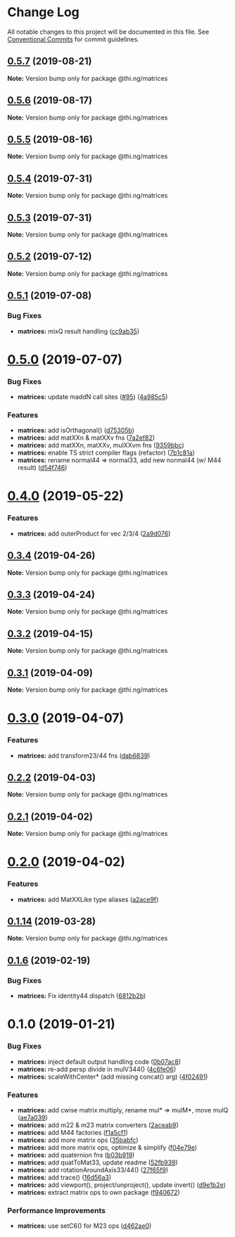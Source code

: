 # Change Log

All notable changes to this project will be documented in this file.
See [Conventional Commits](https://conventionalcommits.org) for commit guidelines.

## [0.5.7](https://github.com/thi-ng/umbrella/compare/@thi.ng/matrices@0.5.6...@thi.ng/matrices@0.5.7) (2019-08-21)

**Note:** Version bump only for package @thi.ng/matrices





## [0.5.6](https://github.com/thi-ng/umbrella/compare/@thi.ng/matrices@0.5.5...@thi.ng/matrices@0.5.6) (2019-08-17)

**Note:** Version bump only for package @thi.ng/matrices





## [0.5.5](https://github.com/thi-ng/umbrella/compare/@thi.ng/matrices@0.5.4...@thi.ng/matrices@0.5.5) (2019-08-16)

**Note:** Version bump only for package @thi.ng/matrices





## [0.5.4](https://github.com/thi-ng/umbrella/compare/@thi.ng/matrices@0.5.3...@thi.ng/matrices@0.5.4) (2019-07-31)

**Note:** Version bump only for package @thi.ng/matrices





## [0.5.3](https://github.com/thi-ng/umbrella/compare/@thi.ng/matrices@0.5.2...@thi.ng/matrices@0.5.3) (2019-07-31)

**Note:** Version bump only for package @thi.ng/matrices





## [0.5.2](https://github.com/thi-ng/umbrella/compare/@thi.ng/matrices@0.5.1...@thi.ng/matrices@0.5.2) (2019-07-12)

**Note:** Version bump only for package @thi.ng/matrices





## [0.5.1](https://github.com/thi-ng/umbrella/compare/@thi.ng/matrices@0.5.0...@thi.ng/matrices@0.5.1) (2019-07-08)


### Bug Fixes

* **matrices:** mixQ result handling ([cc9ab35](https://github.com/thi-ng/umbrella/commit/cc9ab35))





# [0.5.0](https://github.com/thi-ng/umbrella/compare/@thi.ng/matrices@0.4.0...@thi.ng/matrices@0.5.0) (2019-07-07)


### Bug Fixes

* **matrices:** update maddN call sites ([#95](https://github.com/thi-ng/umbrella/issues/95)) ([4a985c5](https://github.com/thi-ng/umbrella/commit/4a985c5))


### Features

* **matrices:** add isOrthagonal() ([d75305b](https://github.com/thi-ng/umbrella/commit/d75305b))
* **matrices:** add matXXn & matXXv fns ([7a2ef82](https://github.com/thi-ng/umbrella/commit/7a2ef82))
* **matrices:** add matXXn, matXXv, mulXXvm fns ([9359bbc](https://github.com/thi-ng/umbrella/commit/9359bbc))
* **matrices:** enable TS strict compiler flags (refactor) ([7b1c81a](https://github.com/thi-ng/umbrella/commit/7b1c81a))
* **matrices:** rename normal44 => normal33, add new normal44 (w/ M44 result) ([d54f746](https://github.com/thi-ng/umbrella/commit/d54f746))





# [0.4.0](https://github.com/thi-ng/umbrella/compare/@thi.ng/matrices@0.3.4...@thi.ng/matrices@0.4.0) (2019-05-22)


### Features

* **matrices:** add outerProduct for vec 2/3/4 ([2a9d076](https://github.com/thi-ng/umbrella/commit/2a9d076))





## [0.3.4](https://github.com/thi-ng/umbrella/compare/@thi.ng/matrices@0.3.3...@thi.ng/matrices@0.3.4) (2019-04-26)

**Note:** Version bump only for package @thi.ng/matrices





## [0.3.3](https://github.com/thi-ng/umbrella/compare/@thi.ng/matrices@0.3.2...@thi.ng/matrices@0.3.3) (2019-04-24)

**Note:** Version bump only for package @thi.ng/matrices





## [0.3.2](https://github.com/thi-ng/umbrella/compare/@thi.ng/matrices@0.3.1...@thi.ng/matrices@0.3.2) (2019-04-15)

**Note:** Version bump only for package @thi.ng/matrices





## [0.3.1](https://github.com/thi-ng/umbrella/compare/@thi.ng/matrices@0.3.0...@thi.ng/matrices@0.3.1) (2019-04-09)

**Note:** Version bump only for package @thi.ng/matrices





# [0.3.0](https://github.com/thi-ng/umbrella/compare/@thi.ng/matrices@0.2.2...@thi.ng/matrices@0.3.0) (2019-04-07)


### Features

* **matrices:** add transform23/44 fns ([dab6839](https://github.com/thi-ng/umbrella/commit/dab6839))





## [0.2.2](https://github.com/thi-ng/umbrella/compare/@thi.ng/matrices@0.2.1...@thi.ng/matrices@0.2.2) (2019-04-03)

**Note:** Version bump only for package @thi.ng/matrices





## [0.2.1](https://github.com/thi-ng/umbrella/compare/@thi.ng/matrices@0.2.0...@thi.ng/matrices@0.2.1) (2019-04-02)

**Note:** Version bump only for package @thi.ng/matrices





# [0.2.0](https://github.com/thi-ng/umbrella/compare/@thi.ng/matrices@0.1.14...@thi.ng/matrices@0.2.0) (2019-04-02)


### Features

* **matrices:** add MatXXLike type aliases ([a2ace9f](https://github.com/thi-ng/umbrella/commit/a2ace9f))





## [0.1.14](https://github.com/thi-ng/umbrella/compare/@thi.ng/matrices@0.1.13...@thi.ng/matrices@0.1.14) (2019-03-28)

**Note:** Version bump only for package @thi.ng/matrices







## [0.1.6](https://github.com/thi-ng/umbrella/compare/@thi.ng/matrices@0.1.5...@thi.ng/matrices@0.1.6) (2019-02-19)


### Bug Fixes

* **matrices:** Fix identity44 dispatch ([6812b2b](https://github.com/thi-ng/umbrella/commit/6812b2b))



# 0.1.0 (2019-01-21)


### Bug Fixes

* **matrices:** inject default output handling code ([0b07ac8](https://github.com/thi-ng/umbrella/commit/0b07ac8))
* **matrices:** re-add persp divide in mulV344() ([4c6fe06](https://github.com/thi-ng/umbrella/commit/4c6fe06))
* **matrices:** scaleWithCenter* (add missing concat() arg) ([4f02491](https://github.com/thi-ng/umbrella/commit/4f02491))


### Features

* **matrices:** add cwise matrix multiply, rename mul* => mulM*, move mulQ ([ae7a039](https://github.com/thi-ng/umbrella/commit/ae7a039))
* **matrices:** add m22 & m23 matrix converters ([2aceab9](https://github.com/thi-ng/umbrella/commit/2aceab9))
* **matrices:** add M44 factories ([f1a5cf1](https://github.com/thi-ng/umbrella/commit/f1a5cf1))
* **matrices:** add more matrix ops ([35babfc](https://github.com/thi-ng/umbrella/commit/35babfc))
* **matrices:** add more matrix ops, optimize & simplify ([f04e79e](https://github.com/thi-ng/umbrella/commit/f04e79e))
* **matrices:** add quaternion fns ([b03b919](https://github.com/thi-ng/umbrella/commit/b03b919))
* **matrices:** add quatToMat33, update readme ([52fb939](https://github.com/thi-ng/umbrella/commit/52fb939))
* **matrices:** add rotationAroundAxis33/44() ([27f65f9](https://github.com/thi-ng/umbrella/commit/27f65f9))
* **matrices:** add trace() ([16d56a3](https://github.com/thi-ng/umbrella/commit/16d56a3))
* **matrices:** add viewport(), project/unproject(), update invert() ([d9e1b2e](https://github.com/thi-ng/umbrella/commit/d9e1b2e))
* **matrices:** extract matrix ops to own package ([f940672](https://github.com/thi-ng/umbrella/commit/f940672))


### Performance Improvements

* **matrices:** use setC6() for M23 ops ([d462ae0](https://github.com/thi-ng/umbrella/commit/d462ae0))
